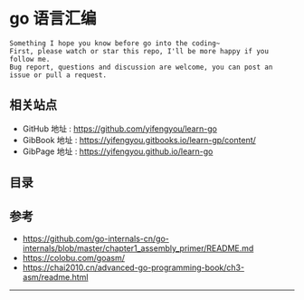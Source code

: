 # go 语言汇编

```
Something I hope you know before go into the coding~
First, please watch or star this repo, I'll be more happy if you follow me.
Bug report, questions and discussion are welcome, you can post an issue or pull a request.
```

## 相关站点

* GitHub 地址 : <https://github.com/yifengyou/learn-go>
* GibBook 地址 : <https://yifengyou.gitbooks.io/learn-gp/content/>
* GibPage 地址 : <https://yifengyou.github.io/learn-go>

## 目录


## 参考

* <https://github.com/go-internals-cn/go-internals/blob/master/chapter1_assembly_primer/README.md>
* <https://colobu.com/goasm/>
* <https://chai2010.cn/advanced-go-programming-book/ch3-asm/readme.html>









---
